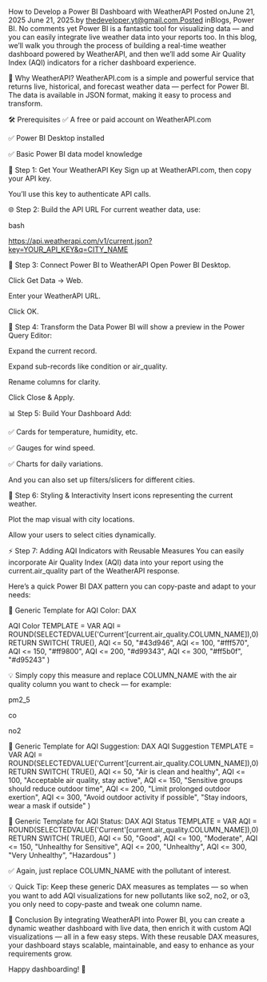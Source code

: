 How to Develop a Power BI Dashboard with WeatherAPI
Posted onJune 21, 2025 June 21, 2025.by thedeveloper.yt@gmail.com.Posted inBlogs, Power BI. No comments yet
Power BI is a fantastic tool for visualizing data — and you can easily integrate live weather data into your reports too. In this blog, we’ll walk you through the process of building a real-time weather dashboard powered by WeatherAPI, and then we’ll add some Air Quality Index (AQI) indicators for a richer dashboard experience.

🎯 Why WeatherAPI?
WeatherAPI.com is a simple and powerful service that returns live, historical, and forecast weather data — perfect for Power BI. The data is available in JSON format, making it easy to process and transform.

🛠️ Prerequisites
✅ A free or paid account on WeatherAPI.com

✅ Power BI Desktop installed

✅ Basic Power BI data model knowledge

🔑 Step 1: Get Your WeatherAPI Key
Sign up at WeatherAPI.com, then copy your API key.

You’ll use this key to authenticate API calls.

🌐 Step 2: Build the API URL
For current weather data, use:

bash

https://api.weatherapi.com/v1/current.json?key=YOUR_API_KEY&q=CITY_NAME

🧠 Step 3: Connect Power BI to WeatherAPI
Open Power BI Desktop.

Click Get Data → Web.

Enter your WeatherAPI URL.

Click OK.

🧹 Step 4: Transform the Data
Power BI will show a preview in the Power Query Editor:

Expand the current record.

Expand sub-records like condition or air_quality.

Rename columns for clarity.

Click Close & Apply.

📊 Step 5: Build Your Dashboard
Add:

✅ Cards for temperature, humidity, etc.

✅ Gauges for wind speed.

✅ Charts for daily variations.

And you can also set up filters/slicers for different cities.

🎨 Step 6: Styling & Interactivity
Insert icons representing the current weather.

Plot the map visual with city locations.

Allow your users to select cities dynamically.

⚡ Step 7: Adding AQI Indicators with Reusable Measures
You can easily incorporate Air Quality Index (AQI) data into your report using the current.air_quality part of the WeatherAPI response.

Here’s a quick Power BI DAX pattern you can copy-paste and adapt to your needs:

🎨 Generic Template for AQI Color:
DAX

AQI Color TEMPLATE =
VAR AQI = ROUND(SELECTEDVALUE('Current'[current.air_quality.COLUMN_NAME]),0)
RETURN
SWITCH(
TRUE(),
AQI <= 50, "#43d946",
AQI <= 100, "#fff570",
AQI <= 150, "#ff9800",
AQI <= 200, "#d99343",
AQI <= 300, "#ff5b0f",
"#d95243"
)

💡 Simply copy this measure and replace COLUMN_NAME with the air quality column you want to check — for example:

pm2_5

co

no2

🎨 Generic Template for AQI Suggestion:
DAX
AQI Suggestion TEMPLATE =
VAR AQI = ROUND(SELECTEDVALUE('Current'[current.air_quality.COLUMN_NAME]),0)
RETURN
SWITCH(
TRUE(),
AQI <= 50, "Air is clean and healthy",
AQI <= 100, "Acceptable air quality, stay active",
AQI <= 150, "Sensitive groups should reduce outdoor time",
AQI <= 200, "Limit prolonged outdoor exertion",
AQI <= 300, "Avoid outdoor activity if possible",
"Stay indoors, wear a mask if outside"
)

🎨 Generic Template for AQI Status:
DAX
AQI Status TEMPLATE =
VAR AQI = ROUND(SELECTEDVALUE('Current'[current.air_quality.COLUMN_NAME]),0)
RETURN
SWITCH(
TRUE(),
AQI <= 50, "Good",
AQI <= 100, "Moderate",
AQI <= 150, "Unhealthy for Sensitive",
AQI <= 200, "Unhealthy",
AQI <= 300, "Very Unhealthy",
"Hazardous"
)

✅ Again, just replace COLUMN_NAME with the pollutant of interest.

💡 Quick Tip:
Keep these generic DAX measures as templates — so when you want to add AQI visualizations for new pollutants like so2, no2, or o3, you only need to copy-paste and tweak one column name.

🎉 Conclusion
By integrating WeatherAPI into Power BI, you can create a dynamic weather dashboard with live data, then enrich it with custom AQI visualizations — all in a few easy steps. With these reusable DAX measures, your dashboard stays scalable, maintainable, and easy to enhance as your requirements grow.

Happy dashboarding! 🎨
